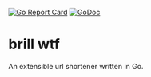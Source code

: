 [![Go Report Card](https://goreportcard.com/badge/github.com/cameronbrill/brill-wtf-go)](https://goreportcard.com/report/github.com/cameronbrill/brill-wtf-go)
[![GoDoc](https://godoc.org/github.com/cameronbrill/brill-wtf-go?status.svg)](https://godoc.org/github.com/cameronbrill/brill-wtf-go)

# brill wtf

An extensible url shortener written in Go.

